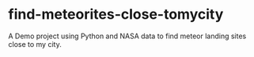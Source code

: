 # find-meteorites-close-tomycity
A Demo project using Python and NASA data to find meteor landing sites close to my city.
